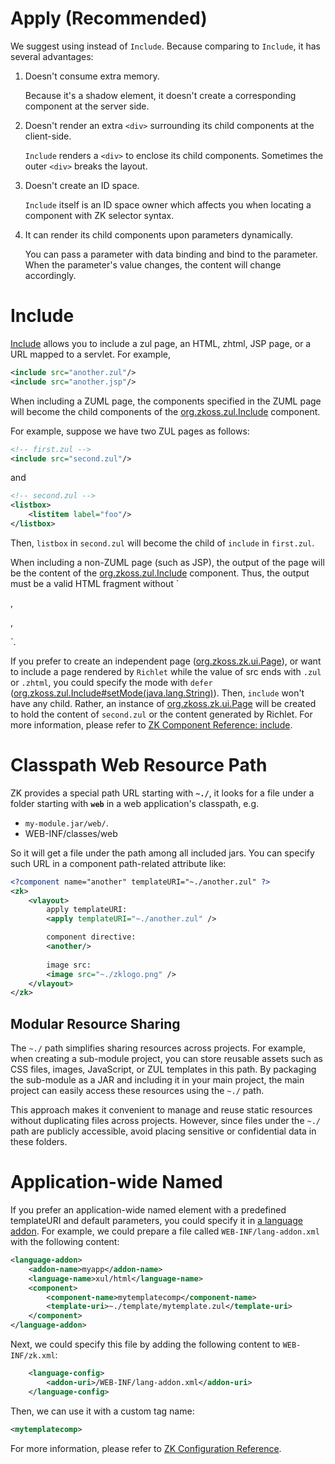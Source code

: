 # Apply (Recommended)

We suggest using
[<apply>](http://books.zkoss.org/zk-mvvm-book/8.0/shadow_elements/shadow_elements.html)
instead of `Include`. Because comparing to `Include`, it has several
advantages:

1.  Doesn't consume extra memory.
      
    Because it's a shadow element, it doesn't create a corresponding
    component at the server side.
2.  Doesn't render an extra `<div>` surrounding its child components at
    the client-side.
      
    `Include` renders a `<div>` to enclose its child components.
    Sometimes the outer `<div>` breaks the layout.
3.  Doesn't create an ID space.
      
    `Include` itself is an ID space owner which affects you when
    locating a component with ZK selector syntax.
4.  It can render its child components upon parameters dynamically.
      
    You can pass a parameter with data binding and bind to the
    parameter. When the parameter's value changes, the content will
    change accordingly.

# Include

[Include]({{site.baseurl}}/zk_component_ref/include)
allows you to include a zul page, an HTML, zhtml, JSP page, or a URL
mapped to a servlet. For example,

```xml
<include src="another.zul"/>
<include src="another.jsp"/>
```

When including a ZUML page, the components specified in the ZUML page
will become the child components of the
[org.zkoss.zul.Include](https://www.zkoss.org/javadoc/latest/zk/org/zkoss/zul/Include.html) component.

For example, suppose we have two ZUL pages as follows:

```xml
<!-- first.zul -->
<include src="second.zul"/>
```

and

```xml
<!-- second.zul -->
<listbox>
    <listitem label="foo"/>
</listbox>
```

Then, `listbox` in `second.zul` will become the child of `include` in
`first.zul`.

When including a non-ZUML page (such as JSP), the output of the page
will be the content of the [org.zkoss.zul.Include](https://www.zkoss.org/javadoc/latest/zk/org/zkoss/zul/Include.html)
component. Thus, the output must be a valid HTML fragment without `

<html>

,

<head>

,

<body>

`.

If you prefer to create an independent page
([org.zkoss.zk.ui.Page](https://www.zkoss.org/javadoc/latest/zk/org/zkoss/zk/ui/Page.html)), or want to
include a page rendered by `Richlet` while the value of src ends with
`.zul` or `.zhtml`, you could specify the mode with `defer`
([org.zkoss.zul.Include#setMode(java.lang.String)](https://www.zkoss.org/javadoc/latest/zk/org/zkoss/zul/Include.html#setMode(java.lang.String))).
Then, `include` won't have any child. Rather, an instance of
[org.zkoss.zk.ui.Page](https://www.zkoss.org/javadoc/latest/zk/org/zkoss/zk/ui/Page.html) will be created
to hold the content of `second.zul` or the content generated by Richlet.
For more information, please refer to [ZK Component Reference: include]({{site.baseurl}}/zk_component_ref/include).

# Classpath Web Resource Path

ZK provides a special path URL starting with **`~./`**, it looks for a
file under a folder starting with **`web`** in a web application's
classpath, e.g.

- `my-module.jar/web/`.
- WEB-INF/classes/web

So it will get a file under the path among all included jars. You can
specify such URL in a component path-related attribute like:

```xml
<?component name="another" templateURI="~./another.zul" ?>
<zk>
    <vlayout>
        apply templateURI:
        <apply templateURI="~./another.zul" />

        component directive:
        <another/>
        
        image src:
        <image src="~./zklogo.png" />
    </vlayout>
</zk>
```

## Modular Resource Sharing

The `~./` path simplifies sharing resources across projects. For example, when creating a sub-module project, you can store reusable assets such as CSS files, images, JavaScript, or ZUL templates in this path. By packaging the sub-module as a JAR and including it in your main project, the main project can easily access these resources using the `~./` path.

This approach makes it convenient to manage and reuse static resources without duplicating files across projects. However, since files under the `~./` path are publicly accessible, avoid placing sensitive or confidential data in these folders.

# Application-wide Named <Apply>

If you prefer an application-wide named
[<apply>](http://books.zkoss.org/zk-mvvm-book/8.0/syntax/apply.html)
element with a predefined templateURI and default parameters, you could
specify it in [a language addon]({{site.baseurl}}/zk_client_side_ref/language_definition). For
example, we could prepare a file called `WEB-INF/lang-addon.xml` with
the following content:

```xml
<language-addon>
    <addon-name>myapp</addon-name>
    <language-name>xul/html</language-name>
    <component>
        <component-name>mytemplatecomp</component-name>
        <template-uri>~./template/mytemplate.zul</template-uri>
    </component>
</language-addon>
```

Next, we could specify this file by adding the following content to
`WEB-INF/zk.xml`:

```xml
    <language-config>
        <addon-uri>/WEB-INF/lang-addon.xml</addon-uri>
    </language-config>
```

Then, we can use it with a custom tag name:

```xml
<mytemplatecomp>
```

For more information, please refer to [ZK Configuration Reference]({{site.baseurl}}/zk_config_ref/the_language_config_element).
